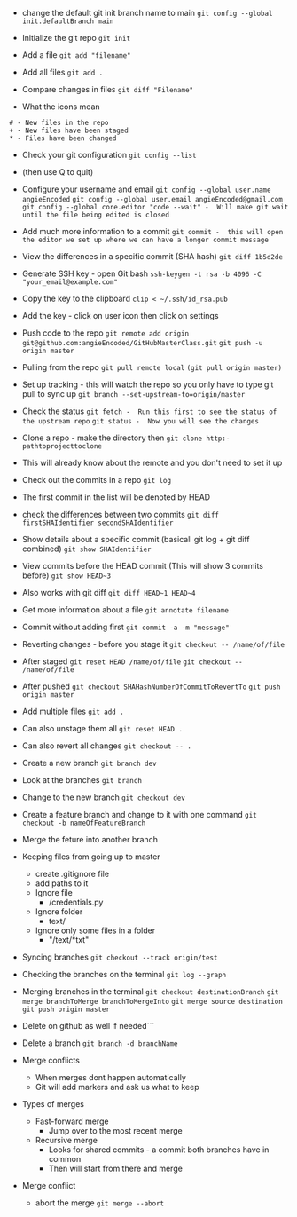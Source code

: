 - change the default git init branch name to main
```git config --global init.defaultBranch main```

-  Initialize the git repo
```git init```

-  Add a file
```git add "filename"```

-  Add all files
```git add .```

-  Compare changes in files
```git diff "Filename"```

-  What the icons mean
```
# - New files in the repo
+ - New files have been staged
* - Files have been changed
```
-  Check your git configuration
```git config --list```
- (then use Q to quit)

-  Configure your username and email
```git config --global user.name angieEncoded```
```git config --global user.email angieEncoded@gmail.com```
```git config --global core.editor "code --wait" -  Will make git wait until the file being edited is closed```

-  Add much more information to a commit
```git commit -  this will open the editor we set up where we can have a longer commit message```

-  View the differences in a specific commit (SHA hash)
```git diff 1b5d2de```

-  Generate SSH key - open Git bash
```ssh-keygen -t rsa -b 4096 -C "your_email@example.com"```

-  Copy the key to the clipboard
```clip < ~/.ssh/id_rsa.pub```

- Add the key - click on user icon then click on settings

-  Push code to the repo
```git remote add origin git@github.com:angieEncoded/GitHubMasterClass.git```
```git push -u origin master```

-  Pulling from the repo
```git pull remote local```
```(git pull origin master)```

-  Set up tracking - this will watch the repo so you only have to type git pull to sync up
```git branch --set-upstream-to=origin/master```

- Check the status
```git fetch -  Run this first to see the status of the upstream repo```
```git status -  Now you will see the changes```

-  Clone a repo - make the directory then
```git clone http:- pathtoprojecttoclone``` 
-  This will already know about the remote and you don't need to set it up

-  Check out the commits in a repo
```git log```
-  The first commit in the list will be denoted by HEAD

-  check the differences between two commits
```git diff firstSHAIdentifier secondSHAIdentifier```

-  Show details about a specific commit (basicall git log + git diff combined)
```git show SHAIdentifier```

-  View commits before the HEAD commit (This will show 3 commits before)
```git show HEAD~3```

-  Also works with git diff
```git diff HEAD~1 HEAD~4```

-  Get more information about a file
```git annotate filename```

-  Commit without adding first
```git commit -a -m "message"```

-  Reverting changes - before you stage it
```git checkout -- /name/of/file```

-  After staged
```git reset HEAD /name/of/file```
```git checkout -- /name/of/file```

-  After pushed
```git checkout SHAHashNumberOfCommitToRevertTo```
```git push origin master```

-  Add multiple files
```git add .```

-  Can also unstage them all
```git reset HEAD .```

-  Can also revert all changes
```git checkout -- .```

-  Create a new branch
```git branch dev```

-  Look at the branches
```git branch```

-  Change to the new branch
```git checkout dev```

-  Create a feature branch and change to it with one command
```git checkout -b nameOfFeatureBranch```

-  Merge the feture into another branch

-  Keeping files from going up to master
   - create   .gitignore file
   - add paths to it
   - Ignore file
      - /credentials.py
   - Ignore folder
      - text/
   -  Ignore only some files in a folder
      - "/text/*txt"
-  Syncing branches
```git checkout --track origin/test```

-  Checking the branches on the terminal
```git log --graph```

-  Merging branches in the terminal
```git checkout destinationBranch```
```git merge branchToMerge branchToMergeInto```
```git merge source destination```
```git push origin master```
- Delete on github as well if needed```

-  Delete a branch
```git branch -d branchName```

-  Merge conflicts
   - When merges dont happen automatically
   - Git will add markers and ask us what to keep
-  Types of merges
   - Fast-forward merge
      - Jump over to the most recent merge
   - Recursive merge
      - Looks for shared commits - a commit both branches have in common
      - Then will start from there and merge 
-  Merge conflict
   - abort the merge
   ```git merge --abort```